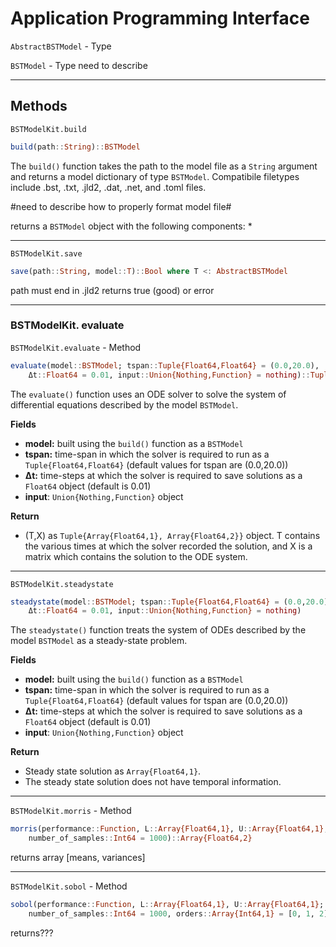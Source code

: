 # Application Programming Interface

`AbstractBSTModel` - Type

`BSTModel` - Type
    need to describe

---

## Methods

`BSTModelKit.build`

```julia 
build(path::String)::BSTModel
```

The `build()` function takes the path to the model file as a `String` argument and returns a model dictionary of type `BSTModel`. Compatibile filetypes include .bst, .txt, .jld2, .dat, .net, and .toml files. 

#need to describe how to properly format model file#

returns a `BSTModel` object with the following components:
* 

----------------------
  
`BSTModelKit.save`    
 
```julia
save(path::String, model::T)::Bool where T <: AbstractBSTModel
```
path must end in .jld2
returns true (good) or error

----------------------

### BSTModelKit. evaluate
`BSTModelKit.evaluate` - Method
```julia
evaluate(model::BSTModel; tspan::Tuple{Float64,Float64} = (0.0,20.0),
    Δt::Float64 = 0.01, input::Union{Nothing,Function} = nothing)::Tuple{Array{Float64,1}, Array{Float64,2}}
```
The `evaluate()` function uses an ODE solver to solve the system of differential equations described by the model `BSTModel`.

**Fields**
* **model:** built using the `build()` function as a `BSTModel`
* **tspan:** time-span in which the solver is required to run as a `Tuple{Float64,Float64}` (default values for tspan are (0.0,20.0))
* **Δt:** time-steps at which the solver is required to save solutions as a `Float64` object (default is 0.01)
* **input**: `Union{Nothing,Function}` object

**Return**
*  (T,X) as `Tuple{Array{Float64,1}, Array{Float64,2}}` object. T contains the various times at which the solver recorded the solution, and X is a matrix which contains the solution to the ODE system.

----------------------

`BSTModelKit.steadystate`
```julia
steadystate(model::BSTModel; tspan::Tuple{Float64,Float64} = (0.0,20.0),
    Δt::Float64 = 0.01, input::Union{Nothing,Function} = nothing)
```
The `steadystate()` function treats the system of ODEs described by the model `BSTModel` as a steady-state problem.

**Fields**
* **model:** built using the `build()` function as a `BSTModel`
* **tspan:** time-span in which the solver is required to run as a `Tuple{Float64,Float64}` (default values for tspan are (0.0,20.0))
* **Δt:** time-steps at which the solver is required to save solutions as a `Float64` object (default is 0.01)
* **input**: `Union{Nothing,Function}` object

**Return**
* Steady state solution as `Array{Float64,1}`. 
* The steady state solution does not have temporal information.

----------------------

`BSTModelKit.morris` - Method
```julia
morris(performance::Function, L::Array{Float64,1}, U::Array{Float64,1};
    number_of_samples::Int64 = 1000)::Array{Float64,2}
```
returns array [means, variances]

----------------------

`BSTModelKit.sobol` - Method
```julia
sobol(performance::Function, L::Array{Float64,1}, U::Array{Float64,1};
    number_of_samples::Int64 = 1000, orders::Array{Int64,1} = [0, 1, 2])
```
returns???

